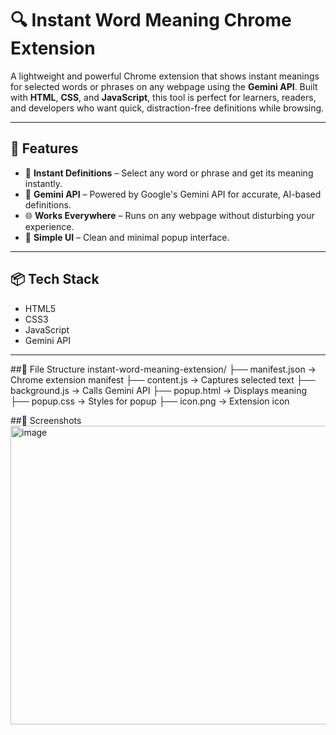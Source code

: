 # 🔍 Instant Word Meaning Chrome Extension

A lightweight and powerful Chrome extension that shows instant meanings for selected words or phrases on any webpage using the **Gemini API**. Built with **HTML**, **CSS**, and **JavaScript**, this tool is perfect for learners, readers, and developers who want quick, distraction-free definitions while browsing.

---

## 🚀 Features

- 📘 **Instant Definitions** – Select any word or phrase and get its meaning instantly.
- 🤖 **Gemini API** – Powered by Google's Gemini API for accurate, AI-based definitions.
- 🌐 **Works Everywhere** – Runs on any webpage without disturbing your experience.
- 🎨 **Simple UI** – Clean and minimal popup interface.

---

## 📦 Tech Stack

- HTML5  
- CSS3  
- JavaScript  
- Gemini API

---
##📁 File Structure
instant-word-meaning-extension/
├── manifest.json         → Chrome extension manifest
├── content.js            → Captures selected text
├── background.js         → Calls Gemini API
├── popup.html            → Displays meaning
├── popup.css             → Styles for popup
├── icon.png              → Extension icon

##📸 Screenshots
<img width="946" height="478" alt="image" src="https://github.com/user-attachments/assets/9269d761-d323-4716-89a4-1f33f742e51d" />
